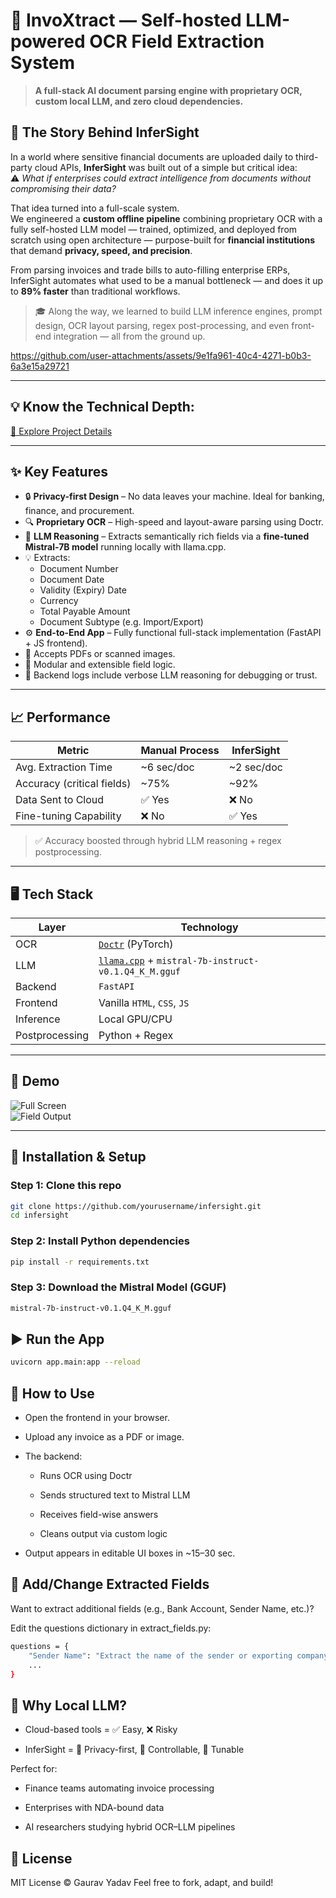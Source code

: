 # 🧠 InvoXtract — Self-hosted LLM-powered OCR Field Extraction System

> **A full-stack AI document parsing engine with proprietary OCR, custom local LLM, and zero cloud dependencies.**

## 📖 The Story Behind InferSight

In a world where sensitive financial documents are uploaded daily to third-party cloud APIs, **InferSight** was built out of a simple but critical idea:  
⚠️ _What if enterprises could extract intelligence from documents without compromising their data?_  

That idea turned into a full-scale system.  
We engineered a **custom offline pipeline** combining proprietary OCR with a fully self-hosted LLM model — trained, optimized, and deployed from scratch using open architecture — purpose-built for **financial institutions** that demand **privacy, speed, and precision**.

From parsing invoices and trade bills to auto-filling enterprise ERPs, InferSight automates what used to be a manual bottleneck — and does it up to **89% faster** than traditional workflows.

> 🎓 Along the way, we learned to build LLM inference engines, prompt design, OCR layout parsing, regex post-processing, and even front-end integration — all from the ground up.




https://github.com/user-attachments/assets/9e1fa961-40c4-4271-b0b3-6a3e15a29721



---

## 💡 Know the Technical Depth:
[🔗 Explore Project Details](https://worthyjobs-tech.vercel.app/Gaurav%20Yadav/Batch12-ML_AI%20InvoXtract-project1?id=1bzkmTIaVR8Z5Y6VM3CjszpLTNNANuZ8G&themeColor=%23#4A00E0)

---

## ✨ Key Features

- 🔒 **Privacy-first Design** – No data leaves your machine. Ideal for banking, finance, and procurement.
- 🔍 **Proprietary OCR** – High-speed and layout-aware parsing using Doctr.
- 🧠 **LLM Reasoning** – Extracts semantically rich fields via a **fine-tuned Mistral-7B model** running locally with llama.cpp.
- 💡 Extracts:
  - Document Number
  - Document Date
  - Validity (Expiry) Date
  - Currency
  - Total Payable Amount
  - Document Subtype (e.g. Import/Export)
- ⚙️ **End-to-End App** – Fully functional full-stack implementation (FastAPI + JS frontend).
- 📸 Accepts PDFs or scanned images.
- 🧠 Modular and extensible field logic.
- 💬 Backend logs include verbose LLM reasoning for debugging or trust.

---

## 📈 Performance

| Metric                        | Manual Process | InferSight |
|------------------------------|----------------|------------|
| Avg. Extraction Time         | ~6 sec/doc     | ~2 sec/doc |
| Accuracy (critical fields)   | ~75%           | ~92%       |
| Data Sent to Cloud           | ✅ Yes          | ❌ No       |
| Fine-tuning Capability       | ❌ No           | ✅ Yes      |

> ✅ Accuracy boosted through hybrid LLM reasoning + regex postprocessing.

---

## 🖥️ Tech Stack

| Layer       | Technology                     |
|------------|--------------------------------|
| OCR         | [`Doctr`](https://github.com/mindee/doctr) (PyTorch)     |
| LLM         | [`llama.cpp`](https://github.com/ggerganov/llama.cpp) + `mistral-7b-instruct-v0.1.Q4_K_M.gguf` |
| Backend     | `FastAPI`                      |
| Frontend    | Vanilla `HTML`, `CSS`, `JS`    |
| Inference   | Local GPU/CPU                  |
| Postprocessing | Python + Regex              |

---

## 📸 Demo

![Full Screen](https://github.com/user-attachments/assets/8b7576e8-057c-4eaf-9934-ed0b3ba2a5c1)  
![Field Output](https://github.com/user-attachments/assets/d513cf7b-9176-4a78-8904-18a858aca7b6)

---

## 🔧 Installation & Setup

### Step 1: Clone this repo

```bash
git clone https://github.com/yourusername/infersight.git
cd infersight
```

### Step 2: Install Python dependencies

```bash
pip install -r requirements.txt
```

### Step 3: Download the Mistral Model (GGUF)

```bash
mistral-7b-instruct-v0.1.Q4_K_M.gguf
```

## ▶️ Run the App

```bash
uvicorn app.main:app --reload
```

## 📂 How to Use
- Open the frontend in your browser.

- Upload any invoice as a PDF or image.

- The backend:

  - Runs OCR using Doctr

  - Sends structured text to Mistral LLM

  - Receives field-wise answers

  - Cleans output via custom logic

- Output appears in editable UI boxes in ~15–30 sec.


## 📌 Add/Change Extracted Fields
Want to extract additional fields (e.g., Bank Account, Sender Name, etc.)?

Edit the questions dictionary in extract_fields.py:
```bash
questions = {
    "Sender Name": "Extract the name of the sender or exporting company.",
    ...
}
```

## 🔐 Why Local LLM?
  - Cloud-based tools = ✅ Easy, ❌ Risky

  - InferSight = 🔐 Privacy-first, 🔄 Controllable, 🧠 Tunable

Perfect for:

  - Finance teams automating invoice processing

  - Enterprises with NDA-bound data

  - AI researchers studying hybrid OCR–LLM pipelines

## 📃 License
MIT License © Gaurav Yadav
Feel free to fork, adapt, and build!
